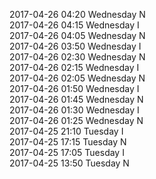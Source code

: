 2017-04-26 04:20 Wednesday  N  
2017-04-26 04:15 Wednesday  I  
2017-04-26 04:05 Wednesday  N  
2017-04-26 03:50 Wednesday  I  
2017-04-26 02:30 Wednesday  N  
2017-04-26 02:15 Wednesday  I  
2017-04-26 02:05 Wednesday  N  
2017-04-26 01:50 Wednesday  I  
2017-04-26 01:45 Wednesday  N  
2017-04-26 01:30 Wednesday  I  
2017-04-26 01:25 Wednesday  N  
2017-04-25 21:10 Tuesday  I  
2017-04-25 17:15 Tuesday  N  
2017-04-25 17:05 Tuesday  I  
2017-04-25 13:50 Tuesday  N  
